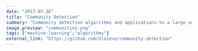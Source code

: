 ```yaml
---
date: "2017-07-26"
title: "Community Detection"
summary: "Community detection algorithms and applications to a large social network obtained from Prestashop data. <a href=\"https://dlozeve.github.io/reveal_CommunityDetection/#/\">Slides (in French).</a>"
image_preview: "communities.png"
tags: ["machine-learning","algorithms"]
external_link: "https://github.com/dlozeve/community-detection"
---
```

